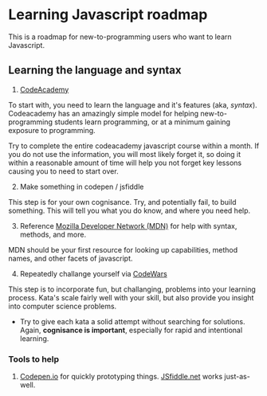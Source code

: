 

# Learning Javascript roadmap

This is a roadmap for new-to-programming users who want to learn Javascript.

## Learning the language and syntax

1. [CodeAcademy](https://www.codecademy.com/learn/javascript)

To start with, you need to learn the language and it's features (aka, _syntax_). Codeacademy has an amazingly simple model for helping new-to-programming students learn programming, or at a minimum gaining exposure to programming.

Try to complete the entire codeacademy javascript course within a month. If you do not use the information, you will most likely forget it, so doing it within a reasonable amount of time will help you not forget key lessons causing you to need to start over.

2. Make something in codepen / jsfiddle

This step is for your own cognisance. Try, and potentially fail, to build something. This will tell you what you do know, and where you need help.

3. Reference [Mozilla Developer Network (MDN)](https://developer.mozilla.org/en-US/) for help with syntax, methods, and more.

MDN should be your first resource for looking up capabilities, method names, and other facets of javascript.

4. Repeatedly challange yourself via [CodeWars](https://www.codewars.com)

This step is to incorporate fun, but challanging, problems into your learning process.
Kata's scale fairly well with your skill, but also provide you insight into computer science problems.

- Try to give each kata a solid attempt without searching for solutions. Again, **cognisance is important**, especially for rapid and intentional learning.

### Tools to help

1. [Codepen.io](https://codepen.io/) for quickly prototyping things. [JSfiddle.net](https://jsfiddle.net/) works just-as-well.
